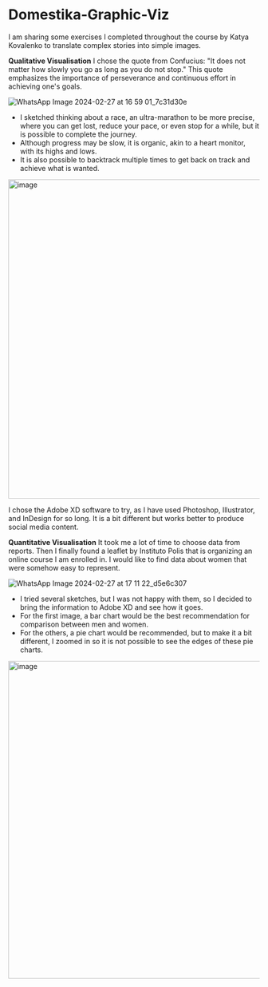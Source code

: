 # Domestika-Graphic-Viz
I am sharing some exercises I completed throughout the course by Katya Kovalenko to translate complex stories into simple images.

**Qualitative Visualisation**
I chose the quote from Confucius: "It does not matter how slowly you go as long as you do not stop." This quote emphasizes the importance of perseverance and continuous effort in achieving one's goals.

![WhatsApp Image 2024-02-27 at 16 59 01_7c31d30e](https://github.com/marianahiroki/Domestika-Graphic-Viz/assets/110165879/7ce1bf4e-c29f-4128-9264-d2e90c4cb4c6)

- I sketched thinking about a race, an ultra-marathon to be more precise, where you can get lost, reduce your pace, or even stop for a while, but it is possible to complete the journey.
- Although progress may be slow, it is organic, akin to a heart monitor, with its highs and lows.
- It is also possible to backtrack multiple times to get back on track and achieve what is wanted.

<img width="639" alt="image" src="https://github.com/marianahiroki/Domestika-Graphic-Viz/assets/110165879/33d65b11-9e2c-4b07-a941-9c55db8ff36a">

I chose the Adobe XD software to try, as I have used Photoshop, Illustrator, and InDesign for so long. It is a bit different but works better to produce social media content.

**Quantitative Visualisation**
It took me a lot of time to choose data from reports. Then I finally found a leaflet by Instituto Polis that is organizing an online course I am enrolled in. I would like to find data about women that were somehow easy to represent. 

![WhatsApp Image 2024-02-27 at 17 11 22_d5e6c307](https://github.com/marianahiroki/Domestika-Graphic-Viz/assets/110165879/2d115e78-775b-4115-8c41-cddd717edca6)

- I tried several sketches, but I was not happy with them, so I decided to bring the information to Adobe XD and see how it goes.
- For the first image, a bar chart would be the best recommendation for comparison between men and women.
- For the others, a pie chart would be recommended, but to make it a bit different, I zoomed in so it is not possible to see the edges of these pie charts.
  
<img width="636" alt="image" src="https://github.com/marianahiroki/Domestika-Graphic-Viz/assets/110165879/04d8758a-d4d9-4f98-9027-847bcdac6cb7">


